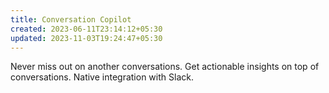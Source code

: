 ```yaml
---
title: Conversation Copilot
created: 2023-06-11T23:14:12+05:30
updated: 2023-11-03T19:24:47+05:30
---
```


Never miss out on another conversations.
Get actionable insights on top of conversations.
Native integration with Slack.